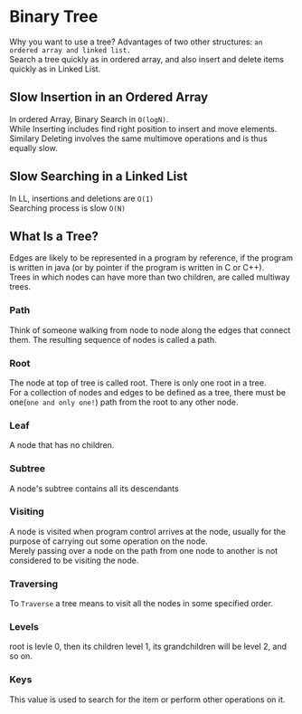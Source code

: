# Binary Tree  

Why you want to use a tree? Advantages of two other structures: `an ordered array and linked list.`  
Search a tree quickly as in ordered array, and also insert and delete items quickly as in Linked List.  

## Slow Insertion in an Ordered Array

In ordered Array, Binary Search in `O(logN)`.  
While Inserting includes find right position to insert and move elements.  
Similary Deleting involves the same multimove operations and is thus equally slow.  

## Slow Searching in a Linked List

In LL, insertions and deletions are `O(1)`  
Searching process is slow `O(N)`  

## What Is a Tree?

Edges are likely to be represented in a program by reference, if the program is written in java (or by pointer if the program is written in C or C++).  
Trees in which nodes can have more than two children, are called multiway trees.  

### Path  
Think of someone walking from node to node along the edges that connect them. The resulting sequence of nodes is called a path.  
### Root
The node at top of tree is called root. There is only one root in a tree.  
For a collection of nodes and edges to be defined as a tree, there must be one(`one and only one!`) path from the root to any other node.  
### Leaf
A node that has no children.  
### Subtree
A node's subtree contains all its descendants  
### Visiting
A node is visited when program control arrives at the node, usually for the purpose of carrying out some operation on the node.  
Merely passing over a node on the path from one node to another is not considered to be visiting the node.  
### Traversing
To `Traverse` a tree means to visit all the nodes in some specified order.  
### Levels
root is levle 0, then its children level 1, its grandchildren will be level 2, and so on.  
### Keys
This value is used to search for the item or perform other operations on it.  




